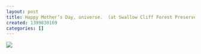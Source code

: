```yaml
---
layout: post
title: Happy Mother’s Day, universe.  (at Swallow Cliff Forest Preserves)
created: 1399830169
categories: []
---
```

<img src="http://37.media.tumblr.com/8b7cacf2c859013694b47a86dbcb8bad/tumblr_n5f7vdzdoB1rsr8w3o1_500.jpg"/><br/><br/>
